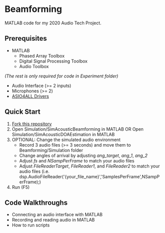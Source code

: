 # Beamforming
 MATLAB code for my 2020 Audio Tech Project.

## Prerequisites
* MATLAB 
	* Phased Array Toolbox 
	* Digital Signal Processing Toolbox 
	* Audio Toolbox 
 
*(The rest is only required for code in Experiment folder)*
* Audio Interface (>= 2 inputs)
* Microphones (>= 2)
* [ASIO4ALL Drivers](http://www.asio4all.org/)
  
## Quick Start
1. [Fork this repository](https://docs.github.com/en/free-pro-team@latest/github/getting-started-with-github/fork-a-repo)
2. Open Simulation/SimAcousticBeamforming in MATLAB OR Open Simulation/SimAcousticDOAEstimation in MATLAB
3. OPTIONAL: Change the simulated audio environment
	* Record 3 audio files (>= 3 seconds) and move them to Beamforming/Simulation folder
	* Change angles of arrival by adjusting *ang_target*, *ang_1*, *ang_2*
	* Adjust *fs* and *NSampPerFrame* to match your audio files
	* Adjust *FileReaderTarget*, *FileReader1*, and *FileReader2* to match your audio files (i.e. dsp.AudioFileReader('{your_file_name}','SamplesPerFrame',NSampPerFrame);)
4. Run (F5)
 
## Code Walkthroughs
* Connecting an audio interface with MATLAB
* Recording and reading audio in MATLAB
* How to run scripts

